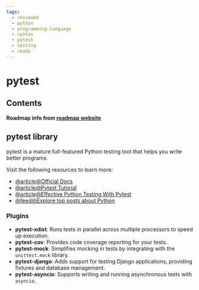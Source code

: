 ```yaml
---
tags:
  - reviewed
  - python
  - programming-language
  - syntax
  - pytest
  - testing
  - ready
---
```


# pytest

## Contents

__Roadmap info from [roadmap website](https://roadmap.sh/python/python-testing/pytest)__

## pytest library

pytest is a mature full-featured Python testing tool that helps you write better programs.

Visit the following resources to learn more:

- [@article@Official Docs](https://docs.pytest.org/)
- [@article@Pytest Tutorial](https://www.tutorialspoint.com/pytest/index.htm)
- [@article@Effective Python Testing With Pytest](https://realpython.com/pytest-python-testing/)
- [@feed@Explore top posts about Python](https://app.daily.dev/tags/python?ref=roadmapsh)

### Plugins

- __pytest-xdist__: Runs tests in parallel across multiple processors to speed up execution.
- __pytest-cov__: Provides code coverage reporting for your tests.
- __pytest-mock__: Simplifies mocking in tests by integrating with the `unittest.mock` library.
- __pytest-django__: Adds support for testing Django applications, providing fixtures and database management.
- __pytest-asyncio__: Supports writing and running asynchronous tests with `asyncio`.
